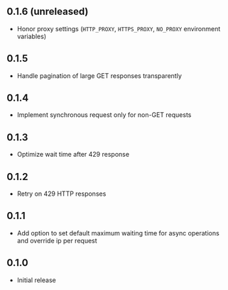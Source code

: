 ## 0.1.6 (unreleased)

- Honor proxy settings (`HTTP_PROXY`, `HTTPS_PROXY`, `NO_PROXY` environment variables)

## 0.1.5

- Handle pagination of large GET responses transparently

## 0.1.4

- Implement synchronous request only for non-GET requests

## 0.1.3

- Optimize wait time after 429 response

## 0.1.2

- Retry on 429 HTTP responses

## 0.1.1

- Add option to set default maximum waiting time for async operations and override ip per request

## 0.1.0

- Initial release
